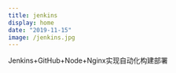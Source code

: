 ```yaml
---
title: jenkins
display: home
date: "2019-11-15"
image: /jenkins.jpg
---
```


Jenkins+GitHub+Node+Nginx实现自动化构建部署

<!--more-->